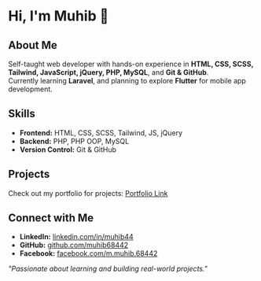# Hi, I'm Muhib 👋

## About Me
Self-taught web developer with hands-on experience in **HTML, CSS, SCSS, Tailwind, JavaScript, jQuery, PHP, MySQL**, and **Git & GitHub**.  
Currently learning **Laravel**, and planning to explore **Flutter** for mobile app development.  

## Skills
- **Frontend:** HTML, CSS, SCSS, Tailwind, JS, jQuery  
- **Backend:** PHP, PHP OOP, MySQL  
- **Version Control:** Git & GitHub  

## Projects
Check out my portfolio for projects: [Portfolio Link](https://https://muhib68442.github.io/Portfolio/.com)

## Connect with Me
- **LinkedIn:** [linkedin.com/in/muhib44](https://linkedin.com/in/muhib44)  
- **GitHub:** [github.com/muhib68442](https://github.com/muhib68442)  
- **Facebook:** [facebook.com/m.muhib.68442](https://www.facebook.com/m.muhib.68442)  

*"Passionate about learning and building real-world projects."*
